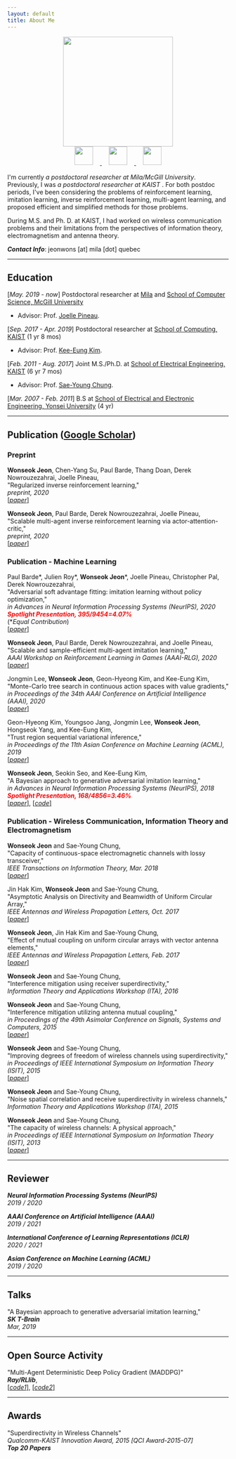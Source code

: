 ```yaml
---
layout: default
title: About Me
---
```


<div class="main-container" style="display: flex;
  justify-content: center;
  margin-bottom: 1rem;
  flex-direction: column;
  align-items: center;">
  <img class="photo" src="https://wsjeon.github.io/images/me.png" style="display:inline-block" width="250"/>
  <div class="icon-container">
    <a href="https://github.com/wsjeon"><img class="icon" src="https://wsjeon.github.io/images/iconmonstr-github-1-240.png" style="display:inline-block; margin: 0rem 1rem; width: 3em;" width="50">
    </a>
    <a href="https://www.linkedin.com/in/wonseok-jeon-108653100/"><img src="https://wsjeon.github.io/images/iconmonstr-linkedin-3-240.png" class="icon" style="display:inline-block; margin: 0rem 1rem; width: 3em;" width="50"/>
    </a>
    <a href="mailto:jeonwons@mila.quebec"><img src="https://wsjeon.github.io/images/iconmonstr-email-10-240.png" class="icon" style="display:inline-block; margin: 0rem 1rem; width: 3em;" width="50"/>
    </a>
  </div>
</div>

I'm currently *a postdoctoral researcher at Mila/McGill University*. Previously, I was *a postdoctoral researcher at KAIST* . For both postdoc periods, I've been considering the problems of reinforcement learning, imitation learning, inverse reinforcement learning, multi-agent learning, and proposed efficient and simplified methods for those problems.

During M.S. and Ph. D. at KAIST, I had worked on wireless communication problems and their limitations from the perspectives of information theory, electromagnetism and antenna theory.



***Contact Info***: jeonwons [at] mila [dot] quebec


---
## Education
[*May. 2019 - now*] Postdoctoral researcher at [Mila](https://mila.quebec/) and [School of Computer Science, McGill University](https://cs.mcgill.ca/)
- Advisor: Prof. [Joelle Pineau](https://www.cs.mcgill.ca/~jpineau/).

[*Sep. 2017 - Apr. 2019*] Postdoctoral researcher at [School of Computing, KAIST](https://cs.kaist.ac.kr/) (1 yr 8 mos)
- Advisor: Prof. [Kee-Eung Kim](http://ailab.kaist.ac.kr/).

[*Feb. 2011 - Aug. 2017*] Joint M.S./Ph.D. at [School of Electrical Engineering, KAIST](http://ee.kaist.ac.kr/) (6 yr 7 mos)
- Advisor: Prof. [Sae-Young Chung](http://itml.kaist.ac.kr/).

[*Mar. 2007 - Feb. 2011*] B.S at [School of Electrical and Electronic Engineering, Yonsei University](http://ee.yonsei.ac.kr/) (4 yr)


---
## Publication ([Google Scholar](https://scholar.google.com/citations?hl=en&user=ETQY9KAAAAAJ&view_op=list_works&sortby=pubdate))


### Preprint


**Wonseok Jeon**, Chen-Yang Su, Paul Barde, Thang Doan, Derek Nowrouzezahrai, Joelle Pineau,\
"Regularized inverse reinforcement learning,"\
*preprint, 2020*\
[[*paper*]](https://arxiv.org/abs/2010.03691)

**Wonseok Jeon**, Paul Barde, Derek Nowrouzezahrai, Joelle Pineau,\
"Scalable multi-agent inverse reinforcement learning via actor-attention-critic,"\
*preprint, 2020*\
[[*paper*]](https://arxiv.org/abs/2002.10525)


### Publication - Machine Learning

Paul Barde\*, Julien Roy\*, **Wonseok Jeon**\*, Joelle Pineau, Christopher Pal, Derek Nowrouzezahrai,\
"Adversarial soft advantage fitting: imitation learning without policy optimization,"\
*in Advances in Neural Information Processing Systems (NeurIPS), 2020*\
<span>
<strong><em style="
    color: red;
">Spotlight Presentation, 395/9454=4.07%</em></strong>
</span>\
(\**Equal Contribution*)\
[[*paper*]](https://arxiv.org/abs/2006.13258)

**Wonseok Jeon**, Paul Barde, Derek Nowrouzezahrai, and Joelle Pineau,\
"Scalable and sample-efficient multi-agent imitation learning,"\
*AAAI Workshop on Reinforcement Learning in Games (AAAI-RLG), 2020*\
[[*paper*]](http://aaai-rlg.mlanctot.info/papers/AAAI20-RLG_paper_25.pdf)

Jongmin Lee, **Wonseok Jeon**, Geon-Hyeong Kim, and Kee-Eung Kim,\
"Monte-Carlo tree search in continuous action spaces with value gradients,"\
*in Proceedings of the 34th AAAI Conference on Artificial Intelligence (AAAI), 2020*\
[[*paper*]](https://aaai.org/ojs/index.php/AAAI/article/view/5885)

Geon-Hyeong Kim, Youngsoo Jang, Jongmin Lee, **Wonseok Jeon**, Hongseok Yang, and Kee-Eung Kim,\
"Trust region sequential variational inference,"\
*in Proceedings of the 11th Asian Conference on Machine Learning (ACML), 2019*\
[[*paper*]](http://proceedings.mlr.press/v101/kim19a.html)


**Wonseok Jeon**, Seokin Seo, and Kee-Eung Kim,\
"A Bayesian approach to generative adversarial imitation learning,"\
*in Advances in Neural Information Processing Systems (NeurIPS), 2018*\
<span>
<strong><em style="
    color: red;
">Spotlight Presentation, 168/4856=3.46%</em></strong>
</span>\
[[*paper*]](https://papers.nips.cc/paper/7972-a-bayesian-approach-to-generative-adversarial-imitation-learning.pdf),
[[*code*]](https://github.com/wsjeon/BGAIL)


### Publication - Wireless Communication, Information Theory and Electromagnetism

**Wonseok Jeon** and Sae-Young Chung,\
"Capacity of continuous-space electromagnetic channels with lossy transceiver,"\
*IEEE Transactions on Information Theory, Mar. 2018*\
[[*paper*]](https://ieeexplore.ieee.org/document/8239704)

Jin Hak Kim, **Wonseok Jeon** and Sae-Young Chung,\
"Asymptotic Analysis on Directivity and Beamwidth of Uniform Circular Array,"\
*IEEE Antennas and Wireless Propagation Letters, Oct. 2017*\
[[*paper*]](https://ieeexplore.ieee.org/document/8066308)

**Wonseok Jeon**, Jin Hak Kim and Sae-Young Chung,\
"Effect of mutual coupling on uniform circular arrays with vector antenna elements,"\
*IEEE Antennas and Wireless Propagation Letters, Feb. 2017*\
[[*paper*]](https://ieeexplore.ieee.org/document/7849230)

**Wonseok Jeon** and Sae-Young Chung,\
"Interference mitigation using receiver superdirectivity,"\
*Information Theory and Applications Workshop (ITA), 2016*

**Wonseok Jeon** and Sae-Young Chung,\
"Interference mitigation utilizing antenna mutual coupling,"\
*in Proceedings of the 49th Asimolar Conference on Signals, Systems and Computers, 2015*\
[[*paper*]](https://ieeexplore.ieee.org/document/7421074)

**Wonseok Jeon** and Sae-Young Chung,\
"Improving degrees of freedom of wireless channels using superdirectivity,"\
*in Proceedings of IEEE International Symposium on Information Theory (ISIT), 2015*\
[[*paper*]](https://ieeexplore.ieee.org/document/7283007)

**Wonseok Jeon** and Sae-Young Chung,\
"Noise spatial correlation and receive superdirectivity in wireless channels,"\
*Information Theory and Applications Workshop (ITA), 2015*

**Wonseok Jeon** and Sae-Young Chung,\
"The capacity of wireless channels: A physical approach,"\
*in Proceedings of IEEE International Symposium on Information Theory (ISIT), 2013*\
[[*paper*]](https://ieeexplore.ieee.org/document/6620785)

---
## Reviewer
***Neural Information Processing Systems (NeurIPS)***\
*2019 / 2020*

***AAAI Conference on Artificial Intelligence (AAAI)***\
*2019 / 2021*

***International Conference of Learning Representations (ICLR)***\
*2020 / 2021*

***Asian Conference on Machine Learning (ACML)***\
*2019 / 2020*


---
## Talks
"A Bayesian approach to generative adversarial imitation learning,"\
***SK T-Brain***\
*Mar, 2019*

---
## Open Source Activity
"Multi-Agent Deterministic Deep Policy Gradient (MADDPG)"\
***Ray/RLlib***,\
[[*code1*]](https://github.com/ray-project/ray/blob/master/rllib/contrib/maddpg/maddpg.py),
[[*code2*]](https://github.com/wsjeon/maddpg-rllib)


---
## Awards
"Superdirectivity in Wireless Channels"\
*Qualcomm-KAIST Innovation Award, 2015 [QCI Award-2015-07]*\
***Top 20 Papers***
